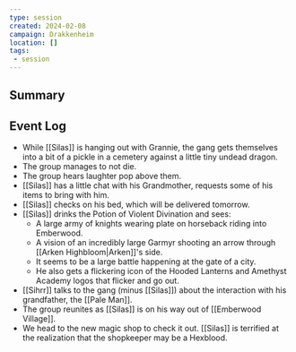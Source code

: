 ```yaml
---
type: session
created: 2024-02-08
campaign: Drakkenheim
location: []
tags:
 - session
---
```



## Summary

## Event Log

- While [[Silas]] is hanging out with Grannie, the gang gets themselves into a bit of a pickle in a cemetery against a little tiny undead dragon.
- The group manages to not die.
- The group hears laughter pop above them.
- [[Silas]] has a little chat with his Grandmother, requests some of his items to bring with him.
- [[Silas]] checks on his bed, which will be delivered tomorrow.
- [[Silas]] drinks the Potion of Violent Divination and sees:
	- A large army of knights wearing plate on horseback riding into Emberwood.
	- A vision of an incredibly large Garmyr shooting an arrow through [[Arken Highbloom|Arken]]'s side.
	- It seems to be a large battle happening at the gate of a city.
	- He also gets a flickering icon of the Hooded Lanterns and Amethyst Academy logos that flicker and go out.
- [[Sihrr]] talks to the gang (minus [[Silas]]) about the interaction with his grandfather, the [[Pale Man]].
- The group reunites as [[Silas]] is on his way out of [[Emberwood Village]].
- We head to the new magic shop to check it out. [[Silas]] is terrified at the realization that the shopkeeper may be a Hexblood.

